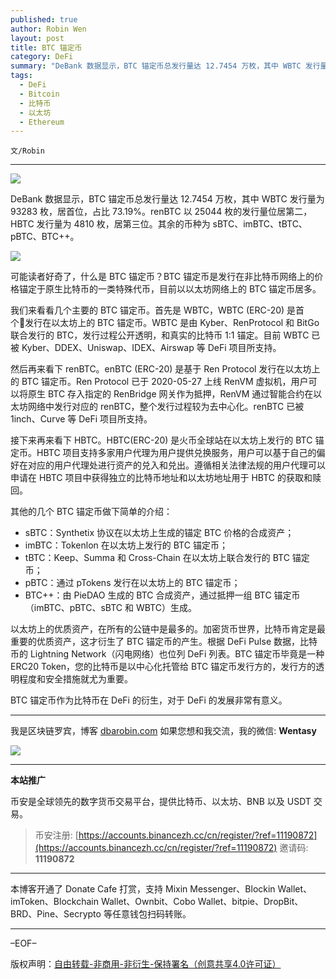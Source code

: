 ```yaml
---
published: true
author: Robin Wen
layout: post
title: BTC 锚定币
category: DeFi
summary: "DeBank 数据显示，BTC 锚定币总发行量达 12.7454 万枚，其中 WBTC 发行量为 93283 枚，居首位，占比 73.19%。renBTC 以 25044 枚的发行量位居第二，HBTC 发行量为 4810 枚，居第三位。其余的币种为 sBTC、imBTC、tBTC、pBTC、BTC++。BTC 锚定币毕竟是一种 ERC20 Token，您的比特币是以中心化托管给 BTC 锚定币发行方的，发行方的透明程度和安全措施就尤为重要。BTC 锚定币作为比特币在 DeFi 的衍生，对于 DeFi 的发展非常有意义。"
tags:
  - DeFi
  - Bitcoin
  - 比特币
  - 以太坊
  - Ethereum
---
```


`文/Robin`

***

![](https://cdn.dbarobin.com/set3esg.png)

DeBank 数据显示，BTC 锚定币总发行量达 12.7454 万枚，其中 WBTC 发行量为 93283 枚，居首位，占比 73.19%。renBTC 以 25044 枚的发行量位居第二，HBTC 发行量为 4810 枚，居第三位。其余的币种为 sBTC、imBTC、tBTC、pBTC、BTC++。

![](https://cdn.dbarobin.com/swl8u1f.png)

可能读者好奇了，什么是 BTC 锚定币？BTC 锚定币是发行在非比特币网络上的价格锚定于原生比特币的一类特殊代币，目前以以太坊网络上的 BTC 锚定币居多。

我们来看看几个主要的 BTC 锚定币。首先是 WBTC，WBTC (ERC-20) 是首个发行在以太坊上的 BTC 锚定币。WBTC 是由 Kyber、RenProtocol 和 BitGo 联合发行的 BTC，发行过程公开透明，和真实的比特币 1:1 锚定。目前 WBTC 已被 Kyber、DDEX、Uniswap、IDEX、Airswap 等 DeFi 项目所支持。

然后再来看下 renBTC。enBTC (ERC-20) 是基于 Ren Protocol 发行在以太坊上的 BTC 锚定币。Ren Protocol 已于 2020-05-27 上线 RenVM 虚拟机，用户可以将原生 BTC 存入指定的 RenBridge 网关作为抵押，RenVM 通过智能合约在以太坊网络中发行对应的 renBTC，整个发行过程较为去中心化。renBTC 已被 1inch、Curve 等 DeFi 项目所支持。

接下来再来看下 HBTC。HBTC(ERC-20) 是火币全球站在以太坊上发行的 BTC 锚定币。HBTC 项目支持多家用户代理为用户提供兑换服务，用户可以基于自己的偏好在对应的用户代理处进行资产的兑入和兑出。遵循相关法律法规的用户代理可以申请在 HBTC 项目中获得独立的比特币地址和以太坊地址用于 HBTC 的获取和赎回。

其他的几个 BTC 锚定币做下简单的介绍：

* sBTC：Synthetix 协议在以太坊上生成的锚定 BTC 价格的合成资产；
* imBTC：Tokenlon 在以太坊上发行的 BTC 锚定币；
* tBTC：Keep、Summa 和 Cross-Chain 在以太坊上联合发行的 BTC 锚定币；
* pBTC：通过 pTokens 发行在以太坊上的 BTC 锚定币；
* BTC++：由 PieDAO 生成的 BTC 合成资产，通过抵押一组 BTC 锚定币（imBTC、pBTC、sBTC 和 WBTC）生成。

以太坊上的优质资产，在所有的公链中是最多的。加密货币世界，比特币肯定是最重要的优质资产，这才衍生了 BTC 锚定币的产生。根据 DeFi Pulse 数据，比特币的 Lightning Network（闪电网络）也位列 DeFi 列表。BTC 锚定币毕竟是一种 ERC20 Token，您的比特币是以中心化托管给 BTC 锚定币发行方的，发行方的透明程度和安全措施就尤为重要。

BTC 锚定币作为比特币在 DeFi 的衍生，对于 DeFi 的发展非常有意义。

***

我是区块链罗宾，博客 [dbarobin.com](https://dbarobin.com/)
如果您想和我交流，我的微信: **Wentasy**

![](https://cdn.dbarobin.com/v4yywe2.png)

***

**本站推广**

币安是全球领先的数字货币交易平台，提供比特币、以太坊、BNB 以及 USDT 交易。

> 币安注册: [https://accounts.binancezh.cc/cn/register/?ref=11190872](https://accounts.binancezh.cc/cn/register/?ref=11190872)
> 邀请码: **11190872**

***

本博客开通了 Donate Cafe 打赏，支持 Mixin Messenger、Blockin Wallet、imToken、Blockchain Wallet、Ownbit、Cobo Wallet、bitpie、DropBit、BRD、Pine、Secrypto 等任意钱包扫码转账。

<center>
    <div class="--donate-button"
         data-button-id="f8b9df0d-af9a-460d-8258-d3f435445075"
    ></div>
</center>

***

–EOF–

版权声明：[自由转载-非商用-非衍生-保持署名（创意共享4.0许可证）](http://creativecommons.org/licenses/by-nc-nd/4.0/deed.zh)